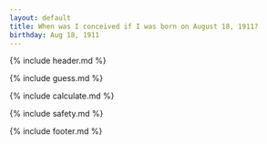 ```yaml
---
layout: default
title: When was I conceived if I was born on August 18, 1911?
birthday: Aug 18, 1911
---
```


{% include header.md %}

{% include guess.md %}

{% include calculate.md %}

{% include safety.md %}

{% include footer.md %}



